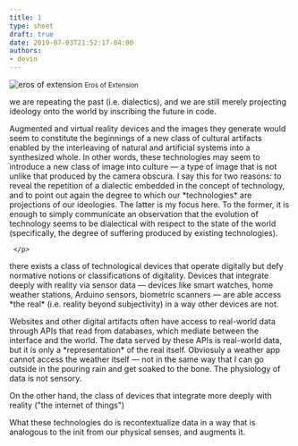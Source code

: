 ```yaml
---
title: 1
type: sheet
draft: true
date: 2019-07-03T21:52:17-04:00
authors:
- devin
---
```

<div class="sheet__item">
  <img src="/images/eros-of-extension.jpg" alt="eros of extension">
  <small>Eros of Extension</small>
</div>

we are repeating the past (i.e. dialectics), and we are still merely projecting ideology onto the world by inscribing the future in code.

<div class="sheet__response">
  <p>Augmented and virtual reality devices and the images they generate would seem to constitute the beginnings of a new class of cultural artifacts enabled by the interleaving of natural and artificial systems into a synthesized whole. In other words, these technologies may seem to introduce a new class of image into culture — a type of image that is not unlike that produced by the camera obscura. I say this for two reasons: to reveal the repetition of a dialectic embedded in the concept of technology, and to point out again the degree to which our *technologies* are projections of our ideologies. The latter is my focus here. To the former, it is enough to simply communicate an observation that the evolution of technology seems to be dialectical with respect to the state of the world (specifically, the degree of suffering produced by existing technologies).</p>

  <p>

     </p>

  <p> there exists a class of technological devices that operate digitally but defy normative notions or classifications of digitality. Devices that integrate deeply with reality via sensor data — devices like smart watches, home weather stations, Arduino sensors, biometric scanners — are able access *the real* (i.e. reality beyond subjectivity) in a way other devices are not.</p>

  <p>Websites and other digital artifacts often have access to real-world data through APIs that read from databases, which mediate between the interface and the world. The data served by these APIs is real-world data, but it is only a *representation* of the real itself. Obviosuly a weather app cannot access the weather itself — not in the same way that I can go outside in the pouring rain and get soaked to the bone. The physiology of data is not sensory.</p>

  <p>On the other hand, the class of devices that integrate more deeply with reality ("the internet of things") </p>

  What these technologies do is recontextualize data in a way that is analogous to the init from our physical senses, and augments it.
</div>
